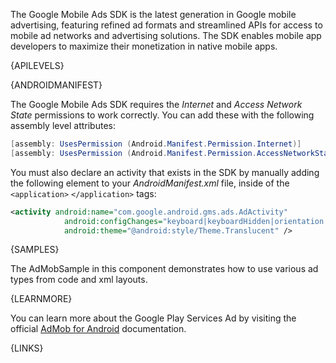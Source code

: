 The Google Mobile Ads SDK is the latest generation in Google mobile advertising, featuring refined ad formats and streamlined APIs for access to mobile ad networks and advertising solutions. The SDK enables mobile app developers to maximize their monetization in native mobile apps.

{APILEVELS}

{ANDROIDMANIFEST}

The Google Mobile Ads SDK requires the *Internet* and *Access Network State* permissions to work correctly.  You can add these with the following assembly level attributes:

```csharp
[assembly: UsesPermission (Android.Manifest.Permission.Internet)]
[assembly: UsesPermission (Android.Manifest.Permission.AccessNetworkState)]
```

You must also declare an activity that exists in the SDK by manually adding the following element to your *AndroidManifest.xml* file, inside of the `<application>` `</application>` tags:

```xml
<activity android:name="com.google.android.gms.ads.AdActivity"
            android:configChanges="keyboard|keyboardHidden|orientation|screenLayout|uiMode|screenSize|smallestScreenSize"
            android:theme="@android:style/Theme.Translucent" />
```





{SAMPLES}

The AdMobSample in this component demonstrates how to use various ad types from code and xml layouts.



{LEARNMORE}

You can learn more about the Google Play Services Ad by visiting the official [AdMob for Android](https://developers.google.com/admob/android/quick-start) documentation.



{LINKS}
